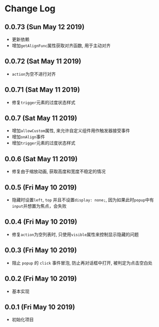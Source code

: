 # Change Log

## 0.0.73 (Sun May 12 2019)

-   更新依赖
-   增加`getAlignFunc`属性获取对齐函数, 用于主动对齐

## 0.0.72 (Sat May 11 2019)

-   `action`为空不进行对齐

## 0.0.71 (Sat May 11 2019)

-   修复`trigger`元素的过度状态样式

## 0.0.7 (Sat May 11 2019)

-   增加`allowCustom`属性, 来允许自定义组件用作触发器接受事件
-   增加`onAlign`事件
-   增加`trigger`元素的过度状态样式

## 0.0.6 (Sat May 11 2019)

-   修复由于缩放动画, 获取高度和宽度不稳定的情况

## 0.0.5 (Fri May 10 2019)

-   隐藏时设置`left`, `top` 并且不设置`display: none;`, 因为如果此时`popup`中有`input`并想置为焦点，会失败

## 0.0.4 (Fri May 10 2019)

-   修复`action`为空列表时, 只使用`visible`属性来控制显示隐藏的问题

## 0.0.3 (Fri May 10 2019)

-   阻止 `popup` 的 `click` 事件冒泡, 防止再对话框中打开, 被判定为点击空白处

## 0.0.2 (Fri May 10 2019)

-   基本实现

## 0.0.1 (Fri May 10 2019)

-   初始化项目
